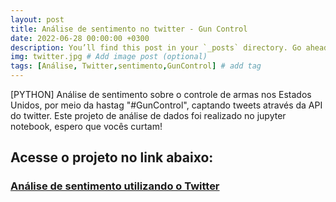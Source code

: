 ```yaml
---
layout: post
title: Análise de sentimento no twitter - Gun Control
date: 2022-06-28 00:00:00 +0300
description: You’ll find this post in your `_posts` directory. Go ahead and edit it and re-build the site to see your changes. # Add post description (optional)
img: twitter.jpg # Add image post (optional)
tags: [Análise, Twitter,sentimento,GunControl] # add tag
---
```


[PYTHON] Análise de sentimento sobre o controle de armas nos Estados Unidos, por meio da hastag "#GunControl", captando tweets através da API do twitter.
Este projeto de análise de dados foi realizado no jupyter notebook, espero que vocês curtam!

## Acesse o projeto no link abaixo:
### [Análise de sentimento utilizando o Twitter](https://pablo-aguiarr.github.io/analise_sentimento/analise_sentimento.html)
